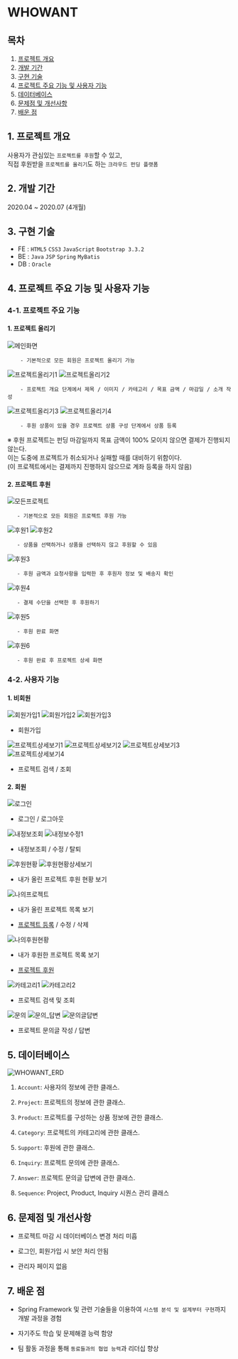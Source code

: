 # WHOWANT
## 목차
1. [프로젝트 개요](#1.-프로젝트-개요)     
2. [개발 기간](#2.-개발-기간)     
3. [구현 기술](#3.-구현-기술)     
4. [프로젝트 주요 기능 및 사용자 기능](#4.-프로젝트-주요-기능-및-사용자-기능)     
5. [데이터베이스](#5.-데이터베이스)     
6. [문제점 및 개선사항](#6.-문제점-및-개선사항)     
7. [배운 점](#7.-배운-점)     
    
## 1. 프로젝트 개요
사용자가 관심있는 ```프로젝트를 후원```할 수 있고,       
직접 후원받을 ```프로젝트를 올리기```도 하는 ```크라우드 펀딩 플랫폼```
     
## 2. 개발 기간
2020.04 ~ 2020.07 (4개월)
      
## 3. 구현 기술
- FE : ```HTML5``` ```CSS3``` ```JavaScript``` ```Bootstrap 3.3.2```
- BE : ```Java``` ```JSP``` ```Spring``` ```MyBatis```
- DB : ```Oracle```
    
## 4. 프로젝트 주요 기능 및 사용자 기능
### 4-1. 프로젝트 주요 기능
#### 1. 프로젝트 올리기
![메인화면](https://user-images.githubusercontent.com/37262132/92991605-10edcd00-f520-11ea-9cdd-79e2736bd221.png)
    
        - 기본적으로 모든 회원은 프로젝트 올리기 가능
       
![프로젝트올리기1](https://user-images.githubusercontent.com/37262132/92991696-ab4e1080-f520-11ea-9d35-f3320166ac90.JPG)
![프로젝트올리기2](https://user-images.githubusercontent.com/37262132/92991704-b2751e80-f520-11ea-9462-2184a2b40f6e.JPG)
    
        - 프로젝트 개요 단계에서 제목 / 이미지 / 카테고리 / 목표 금액 / 마감일 / 소개 작성
       
![프로젝트올리기3](https://user-images.githubusercontent.com/37262132/92991730-cf115680-f520-11ea-9fe3-56a85ea8d4ee.JPG)
![프로젝트올리기4](https://user-images.githubusercontent.com/37262132/92991735-d8022800-f520-11ea-811c-d437bc734bbb.JPG)
    
        - 후원 상품이 있을 경우 프로젝트 상품 구성 단계에서 상품 등록       

※ 후원 프로젝트는 펀딩 마감일까지 목표 금액이 100% 모이지 않으면 결제가 진행되지 않는다.        
  이는 도중에 프로젝트가 취소되거나 실패할 때를 대비하기 위함이다.        
  (이 프로젝트에서는 결제까지 진행하지 않으므로 계좌 등록을 하지 않음)
#### 2. 프로젝트 후원
![모든프로젝트](https://user-images.githubusercontent.com/37262132/92992122-6aa3c680-f523-11ea-88dd-5924dde8ccdb.JPG)
    
       - 기본적으로 모든 회원은 프로젝트 후원 가능  
  
![후원1](https://user-images.githubusercontent.com/37262132/92991861-6c6c8a80-f521-11ea-9843-6b1b3915091c.JPG)
![후원2](https://user-images.githubusercontent.com/37262132/92991864-6e364e00-f521-11ea-9297-bcd78f6bdd1b.JPG)
     
       - 상품을 선택하거나 상품을 선택하지 않고 후원할 수 있음
       
![후원3](https://user-images.githubusercontent.com/37262132/92991870-75f5f280-f521-11ea-8a3d-f1079b42b63d.JPG)
      
       - 후원 금액과 요청사항을 입력한 후 후원자 정보 및 배송지 확인    
      
![후원4](https://user-images.githubusercontent.com/37262132/92991871-77271f80-f521-11ea-9136-83d454e035e3.JPG)
      
       - 결제 수단을 선택한 후 후원하기      
      
![후원5](https://user-images.githubusercontent.com/37262132/92991876-80b08780-f521-11ea-88e5-41cec40e3d61.JPG)
    
       - 후원 완료 화면
      
![후원6](https://user-images.githubusercontent.com/37262132/92991993-5e6b3980-f522-11ea-91f8-f53b6e331818.png)
    
       - 후원 완료 후 프로젝트 상세 화면 
    
### 4-2. 사용자 기능
#### 1. 비회원
![회원가입1](https://user-images.githubusercontent.com/37262132/92996901-17913a00-f54a-11ea-80e4-eaf38e0cdee1.JPG)
![회원가입2](https://user-images.githubusercontent.com/37262132/92996902-1b24c100-f54a-11ea-893c-164852f62b06.JPG)
![회원가입3](https://user-images.githubusercontent.com/37262132/92996903-1bbd5780-f54a-11ea-9ad8-be1d958949cf.JPG)

   - 회원가입 

![프로젝트상세보기1](https://user-images.githubusercontent.com/37262132/92996892-08aa8780-f54a-11ea-8d6c-fb660c03b963.JPG)
![프로젝트상세보기2](https://user-images.githubusercontent.com/37262132/92996893-09431e00-f54a-11ea-9bcf-f7447cd779e9.JPG)
![프로젝트상세보기3](https://user-images.githubusercontent.com/37262132/92996894-0a744b00-f54a-11ea-9aea-7c3336165747.JPG)
![프로젝트상세보기4](https://user-images.githubusercontent.com/37262132/92996896-0ba57800-f54a-11ea-9cb1-176cf6d40818.JPG)

   - 프로젝트 검색 / 조회
       
#### 2. 회원
![로그인](https://user-images.githubusercontent.com/37262132/92996808-4fe44880-f549-11ea-8a14-b5c04507e5ef.JPG)
     
   - 로그인 / 로그아웃    
  
![내정보조회](https://user-images.githubusercontent.com/37262132/92996816-61c5eb80-f549-11ea-89c7-c260300e83bb.JPG)
![내정보수정1](https://user-images.githubusercontent.com/37262132/92996820-6ab6bd00-f549-11ea-83e0-8ceb260a572d.JPG)

   - 내정보조회 / 수정 / 탈퇴      

![후원현황](https://user-images.githubusercontent.com/37262132/92996839-96d23e00-f549-11ea-83be-668edaace570.JPG)
![후원현황상세보기](https://user-images.githubusercontent.com/37262132/92996841-989c0180-f549-11ea-8086-a9686edf696e.JPG)
       
   - 내가 올린 프로젝트 후원 현황 보기     
       
![나의프로젝트](https://user-images.githubusercontent.com/37262132/92996860-c5501900-f549-11ea-8c06-89027cfbf4c1.JPG)

   - 내가 올린 프로젝트 목록 보기
       
   - [프로젝트 등록](#1.-프로젝트-올리기) / 수정 / 삭제
       
![나의후원현황](https://user-images.githubusercontent.com/37262132/92996864-c719dc80-f549-11ea-8559-66e4bf95eda9.JPG)       
       
   - 내가 후원한 프로젝트 목록 보기    
       
   - [프로젝트 후원](#2.-프로젝트-후원) 

![카테고리1](https://user-images.githubusercontent.com/37262132/92996883-ee70a980-f549-11ea-8fab-4958c6448b9f.JPG)
![카테고리2](https://user-images.githubusercontent.com/37262132/92996884-efa1d680-f549-11ea-95b3-7387bf88a061.JPG)

   - 프로젝트 검색 및 조회    
       
![문의](https://user-images.githubusercontent.com/37262132/92996909-2546bf80-f54a-11ea-9b40-604ea8eef23e.JPG)
![문의_답변](https://user-images.githubusercontent.com/37262132/92996910-25df5600-f54a-11ea-992b-3ffeb3ed50e9.JPG)
![문의글답변](https://user-images.githubusercontent.com/37262132/92996912-27108300-f54a-11ea-9fb9-14aef9eaa760.JPG)
       
   - 프로젝트 문의글 작성 / 답변   
       
## 5. 데이터베이스
![WHOWANT_ERD](https://user-images.githubusercontent.com/37262132/92991885-91f99400-f521-11ea-9e37-2c4d59696c43.JPG)
1. ```Account```: 사용자의 정보에 관한 클래스.
       
2. ```Project```: 프로젝트의 정보에 관한 클래스.
       
3. ```Product```: 프로젝트를 구성하는 상품 정보에 관한 클래스.
       
4. ```Category```: 프로젝트의 카테고리에 관한 클래스.
       
5. ```Support```: 후원에 관한 클래스.
       
6. ```Inquiry```: 프로젝트 문의에 관한 클래스.
       
7. ```Answer```: 프로젝트 문의글 답변에 관한 클래스.
       
8. ```Sequence```: Project, Product, Inquiry 시퀀스 관리 클래스
       
## 6. 문제점 및 개선사항
- 프로젝트 마감 시 데이터베이스 변경 처리 미흡
       
- 로그인, 회원가입 시 보안 처리 안됨
       
- 관리자 페이지 없음
    
## 7. 배운 점
- Spring Framework 및 관련 기술들을 이용하여 ```시스템 분석 및 설계부터 구현```까지 개발 과정을 경험      
     
- 자기주도 학습 및 문제해결 능력 함양
       
- 팀 활동 과정을 통해 ```동료들과의 협업 능력```과 리더십 향상
       
